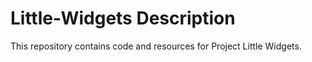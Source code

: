 # Little-Widgets Description
This repository contains code and resources for Project Little Widgets.

